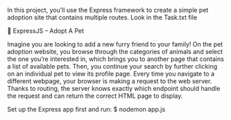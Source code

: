 In this project, you’ll use the Express framework to create a simple pet adoption site that contains multiple routes. Look in the Task.txt file 

🔨 ExpressJS – Adopt A Pet

Imagine you are looking to add a new furry friend to your family! On the pet adoption website, you browse through the categories of animals and select the one you’re interested in, which brings you to another page that contains a list of available pets. Then, you continue your search by further clicking on an individual pet to view its profile page.
Every time you navigate to a different webpage, your browser is making a request to the web server. Thanks to routing, the server knows exactly which endpoint should handle the request and can return the correct HTML page to display.

Set up the Express app first and run:
$ nodemon app.js 

